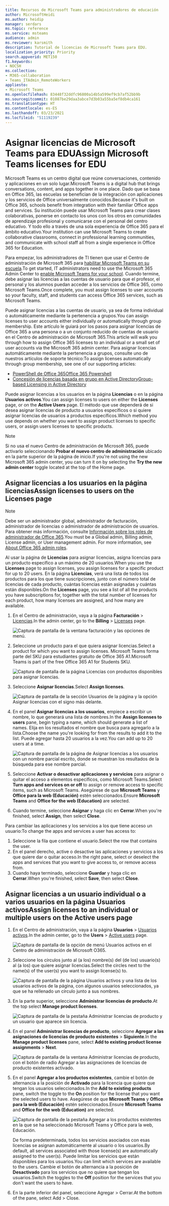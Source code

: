 ```yaml
---
title: Recursos de Microsoft Teams para administradores de educación
author: MicrosoftHeidi
ms.author: heidip
manager: serdars
ms.topic: reference
ms.service: msteams
audience: admin
ms.reviewer: karsmith
description: Tutorial de licencias de Microsoft Teams para EDU.
localization_priority: Priority
search.appverid: MET150
f1.keywords:
- NOCSH
ms.collection:
- M365-collaboration
- Teams_ITAdmin_RemoteWorkers
appliesto:
- Microsoft Teams
ms.openlocfilehash: 83448f32ddfc96800a14b5a599ef9cb7af52bb9b
ms.sourcegitcommit: 01087be29daa3abce7d3b03a55ba5ef8db4ca161
ms.translationtype: HT
ms.contentlocale: es-ES
ms.lasthandoff: 03/23/2021
ms.locfileid: "51119239"
---
```

# <a name="assign-microsoft-teams-licenses-for-edu"></a><span data-ttu-id="93b4b-103">Asignar licencias de Microsoft Teams para EDU</span><span class="sxs-lookup"><span data-stu-id="93b4b-103">Assign Microsoft Teams licenses for EDU</span></span>

<span data-ttu-id="93b4b-104">Microsoft Teams es un centro digital que reúne conversaciones, contenido y aplicaciones en un solo lugar.</span><span class="sxs-lookup"><span data-stu-id="93b4b-104">Microsoft Teams is a digital hub that brings conversations, content, and apps together in one place.</span></span> <span data-ttu-id="93b4b-105">Dado que se basa en Office 365, las escuelas se benefician de la integración con aplicaciones y los servicios de Office universalmente conocidos.</span><span class="sxs-lookup"><span data-stu-id="93b4b-105">Because it's built on Office 365, schools benefit from integration with their familiar Office apps and services.</span></span> <span data-ttu-id="93b4b-106">Su institución puede usar Microsoft Teams para crear clases colaborativas, ponerse en contacto los unos con los otros en comunidades de aprendizaje profesional y comunicarse con el personal del centro educativo. Y todo ello a través de una sola experiencia de Office 365 para el ámbito educativo.</span><span class="sxs-lookup"><span data-stu-id="93b4b-106">Your institution can use Microsoft Teams to create collaborative classrooms, connect in professional learning communities, and communicate with school staff all from a single experience in Office 365 for Education.</span></span>

<span data-ttu-id="93b4b-107">Para empezar, los administradores de TI tienen que usar el Centro de administración de Microsoft 365 para [habilitar Microsoft Teams en su escuela](/microsoft-365/education/intune-edu-trial/enable-microsoft-teams).</span><span class="sxs-lookup"><span data-stu-id="93b4b-107">To get started, IT administrators need to use the Microsoft 365 Admin Center to [enable Microsoft Teams for your school](/microsoft-365/education/intune-edu-trial/enable-microsoft-teams).</span></span>
<span data-ttu-id="93b4b-108">Cuando termine, debe asignar las licencias a las cuentas de usuario para que el profesor, el personal y los alumnos puedan acceder a los servicios de Office 365, como Microsoft Teams.</span><span class="sxs-lookup"><span data-stu-id="93b4b-108">Once complete, you must assign licenses to user accounts so your faculty, staff, and students can access Office 365 services, such as Microsoft Teams.</span></span>

<span data-ttu-id="93b4b-109">Puede asignar licencias a las cuentas de usuario, ya sea de forma individual o automáticamente mediante la pertenencia a grupos.</span><span class="sxs-lookup"><span data-stu-id="93b4b-109">You can assign licenses to user accounts either individually or automatically through group membership.</span></span> <span data-ttu-id="93b4b-110">Este artículo le guiará por los pasos para asignar licencias de Office 365 a una persona o a un conjunto reducido de cuentas de usuario en el Centro de administración de Microsoft 365.</span><span class="sxs-lookup"><span data-stu-id="93b4b-110">This article will walk you through how to assign Office 365 licenses to an individual or a small set of user accounts via the Microsoft 365 admin center.</span></span> <span data-ttu-id="93b4b-111">Para asignar licencias automáticamente mediante la pertenencia a grupos, consulte uno de nuestros artículos de soporte técnico:</span><span class="sxs-lookup"><span data-stu-id="93b4b-111">To assign licenses automatically through group membership, see one of our supporting articles:</span></span>

- [<span data-ttu-id="93b4b-112">PowerShell de Office 365</span><span class="sxs-lookup"><span data-stu-id="93b4b-112">Office 365 Powershell</span></span>](/office365/enterprise/powershell/assign-licenses-to-user-accounts-with-office-365-powershell)
- [<span data-ttu-id="93b4b-113">Concesión de licencias basada en grupo en Active Directory</span><span class="sxs-lookup"><span data-stu-id="93b4b-113">Group-based Licensing in Active Directory</span></span>](/azure/active-directory/users-groups-roles/licensing-groups-assign)

<span data-ttu-id="93b4b-114">Puede asignar licencias a los usuarios en la página **Licencias** o en la página **Usuarios activos**.</span><span class="sxs-lookup"><span data-stu-id="93b4b-114">You can assign licenses to users on either the **Licenses** page, or on the **Active Users** page.</span></span> <span data-ttu-id="93b4b-115">El método que use dependerá de si desea asignar licencias de producto a usuarios específicos o si quiere asignar licencias de usuarios a productos específicos.</span><span class="sxs-lookup"><span data-stu-id="93b4b-115">Which method you use depends on whether you want to assign product licenses to specific users, or assign users licenses to specific products.</span></span>

> [!NOTE]
> <span data-ttu-id="93b4b-116">Si no usa el nuevo Centro de administración de Microsoft 365, puede activarlo seleccionando **Probar el nuevo centro de administración** ubicado en la parte superior de la página de inicio.</span><span class="sxs-lookup"><span data-stu-id="93b4b-116">If you're not using the new Microsoft 365 admin center, you can turn it on by selecting the **Try the new admin center** toggle located at the top of the Home page.</span></span>

## <a name="assign-licenses-to-users-on-the-licenses-page"></a><span data-ttu-id="93b4b-117">Asignar licencias a los usuarios en la página licencias</span><span class="sxs-lookup"><span data-stu-id="93b4b-117">Assign licenses to users on the Licenses page</span></span>

> [!NOTE]
> <span data-ttu-id="93b4b-118">Debe ser un administrador global, administrador de facturación, administrador de licencias o administrador de administración de usuarios. Para obtener más información, consulte [Información sobre los roles de administrador de Office 365](/microsoft-365/admin/add-users/about-admin-roles).</span><span class="sxs-lookup"><span data-stu-id="93b4b-118">You must be a Global admin, Billing admin, License admin, or User management admin. For more information, see [About Office 365 admin roles](/microsoft-365/admin/add-users/about-admin-roles).</span></span>

<span data-ttu-id="93b4b-119">Al usar la página de **Licencias** para asignar licencias, asigna licencias para un producto específico a un máximo de 20 usuarios.</span><span class="sxs-lookup"><span data-stu-id="93b4b-119">When you use the **Licenses** page to assign licenses, you assign licenses for a specific product for up to 20 users.</span></span> <span data-ttu-id="93b4b-120">En la página **Licencias**, verá una lista de todos los productos para los que tiene suscripciones, junto con el número total de licencias de cada producto, cuántas licencias están asignadas y cuántas están disponibles.</span><span class="sxs-lookup"><span data-stu-id="93b4b-120">On the **Licenses** page, you see a list of all the products you have subscriptions for, together with the total number of licenses for each product, how many licenses are assigned, and how many are available.</span></span>

1. <span data-ttu-id="93b4b-121">En el Centro de administración, vaya a la página **Facturación** > [Licencias](https://go.microsoft.com/fwlink/p/?linkid=842264).</span><span class="sxs-lookup"><span data-stu-id="93b4b-121">In the admin center, go to the **Billing** > [Licenses](https://go.microsoft.com/fwlink/p/?linkid=842264) page.</span></span>

   ![Captura de pantalla de la ventana facturación y las opciones de menú.](media/EDU-Lic-Billing-License.png)
2. <span data-ttu-id="93b4b-123">Seleccione un producto para el que quiera asignar licencias.</span><span class="sxs-lookup"><span data-stu-id="93b4b-123">Select a product for which you want to assign licenses.</span></span> <span data-ttu-id="93b4b-124">Microsoft Teams forma parte del SKU para estudiantes gratuito de Office 365 A1.</span><span class="sxs-lookup"><span data-stu-id="93b4b-124">Microsoft Teams is part of the free Office 365 A1 for Students SKU.</span></span>

   ![Captura de pantalla de la página Licencias con productos disponibles para asignar licencias.](media/EDU-Lic-Licenses-Products.png)
3. <span data-ttu-id="93b4b-126">Seleccione **Asignar licencias**.</span><span class="sxs-lookup"><span data-stu-id="93b4b-126">Select **Assign licenses**.</span></span>

   ![Captura de pantalla de la sección Usuarios de la página y la opción Asignar licencias con el signo más delante.](media/EDU-Lic-Assign-Licenses.png)
4. <span data-ttu-id="93b4b-128">En el panel **Asignar licencias a los usuarios**, empiece a escribir un nombre, lo que generará una lista de nombres.</span><span class="sxs-lookup"><span data-stu-id="93b4b-128">In the **Assign licenses to users** pane, begin typing a name, which should generate a list of names.</span></span> <span data-ttu-id="93b4b-129">Elija en los resultados el nombre que busca para agregarlo a la lista.</span><span class="sxs-lookup"><span data-stu-id="93b4b-129">Choose the name you're looking for from the results to add it to the list.</span></span> <span data-ttu-id="93b4b-130">Puede agregar hasta 20 usuarios a la vez.</span><span class="sxs-lookup"><span data-stu-id="93b4b-130">You can add up to 20 users at a time.</span></span>

   ![Captura de pantalla de la página de Asignar licencias a los usuarios con un nombre parcial escrito, donde se muestran los resultados de la búsqueda para ese nombre parcial.](media/EDU-Lic-Assign-Licenses-Users.png)
5. <span data-ttu-id="93b4b-132">Seleccione **Activar o desactivar aplicaciones y servicios** para asignar o quitar el acceso a elementos específicos, como Microsoft Teams.</span><span class="sxs-lookup"><span data-stu-id="93b4b-132">Select **Turn apps and services on or off** to assign or remove access to specific items, such as Microsoft Teams.</span></span> <span data-ttu-id="93b4b-133">Asegúrese de que **Microsoft Teams** y **Office para la web (Educación)** estén seleccionados.</span><span class="sxs-lookup"><span data-stu-id="93b4b-133">Ensure **Microsoft Teams** and **Office for the web (Education)** are selected.</span></span>
6. <span data-ttu-id="93b4b-134">Cuando termine, seleccione **Asignar** y haga clic en **Cerrar**.</span><span class="sxs-lookup"><span data-stu-id="93b4b-134">When you're finished, select **Assign**, then select **Close**.</span></span>

<span data-ttu-id="93b4b-135">Para cambiar las aplicaciones y los servicios a los que tiene acceso un usuario:</span><span class="sxs-lookup"><span data-stu-id="93b4b-135">To change the apps and services a user has access to:</span></span>

1. <span data-ttu-id="93b4b-136">Seleccione la fila que contiene el usuario.</span><span class="sxs-lookup"><span data-stu-id="93b4b-136">Select the row that contains the user.</span></span>
1. <span data-ttu-id="93b4b-137">En el panel derecho, active o desactive las aplicaciones y servicios a los que quiere dar o quitar acceso.</span><span class="sxs-lookup"><span data-stu-id="93b4b-137">In the right pane, select or deselect the apps and services that you want to give access to, or remove access from.</span></span>
1. <span data-ttu-id="93b4b-138">Cuando haya terminado, seleccione **Guardar** y haga clic en **Cerrar**.</span><span class="sxs-lookup"><span data-stu-id="93b4b-138">When you're finished, select **Save**, then select **Close**.</span></span>

## <a name="assign-licenses-to-an-individual-or-multiple-users-on-the-active-users-page"></a><span data-ttu-id="93b4b-139">Asignar licencias a un usuario individual o a varios usuarios en la página Usuarios activos</span><span class="sxs-lookup"><span data-stu-id="93b4b-139">Assign licenses to an individual or multiple users on the Active users page</span></span>

1. <span data-ttu-id="93b4b-140">En el Centro de administración, vaya a la página **Usuarios**  >  [Usuarios activos](https://go.microsoft.com/fwlink/p/?linkid=834822).</span><span class="sxs-lookup"><span data-stu-id="93b4b-140">In the admin center, go to the **Users** > [Active users](https://go.microsoft.com/fwlink/p/?linkid=834822) page.</span></span>

   ![Captura de pantalla de la opción de menú Usuarios activos en el Centro de administración de Microsoft O365.](media/EDU-Lic-Active-Users.png)
2. <span data-ttu-id="93b4b-142">Seleccione los círculos junto al (a los) nombre(s) del (de los) usuario(s) al (a los) que quiere asignar licencias.</span><span class="sxs-lookup"><span data-stu-id="93b4b-142">Select the circles next to the name(s) of the user(s) you want to assign license(s) to.</span></span>

   ![Captura de pantalla de la página Usuarios activos y una lista de los usuarios activos de la página, con algunos usuarios seleccionados, ya que se ha rellenado un círculo junto a sus nombres.](media/EDU-Lic-Active-Users-List.png)
3. <span data-ttu-id="93b4b-144">En la parte superior, seleccione **Administrar licencias de producto**.</span><span class="sxs-lookup"><span data-stu-id="93b4b-144">At the top select **Manage product licenses**.</span></span>

   ![Captura de pantalla de la pestaña Administrar licencias de producto y un usuario que aparece sin licencia.](media/EDU-Lic-Manage-Product-Licenses.png)
4. <span data-ttu-id="93b4b-146">En el panel **Administrar licencias de producto**, seleccione **Agregar a las asignaciones de licencias de producto existentes**  >  **Siguiente**.</span><span class="sxs-lookup"><span data-stu-id="93b4b-146">In the **Manage product licenses** pane, select **Add to existing product license assignments** > **Next**.</span></span>

   ![Captura de pantalla de la ventana Administrar licencias de producto, con el botón de radio Agregar a las asignaciones de licencias de producto existentes activado.](media/EDU-Lic-Add-Existing-Product.png)
5. <span data-ttu-id="93b4b-148">En el panel **Agregar a los productos existentes**, cambie el botón de alternancia a la posición de **Activado** para la licencia que quiere que tengan los usuarios seleccionados.</span><span class="sxs-lookup"><span data-stu-id="93b4b-148">In the **Add to existing products** pane, switch the toggle to the **On** position for the license that you want the selected users to have.</span></span> <span data-ttu-id="93b4b-149">Asegúrese de que **Microsoft Teams** y **Office para la web (Educación)** estén seleccionados.</span><span class="sxs-lookup"><span data-stu-id="93b4b-149">Ensure **Microsoft Teams** and **Office for the web (Education)** are selected.</span></span>

   ![Captura de pantalla de la pestaña Agregar a los productos existentes en la que se ha seleccionado Microsoft Teams y Office para la web, Educación.](media/EDU-Lic-Add-Existing-Products.png)

   <span data-ttu-id="93b4b-151">De forma predeterminada, todos los servicios asociados con esas licencias se asignan automáticamente al usuario o los usuarios.</span><span class="sxs-lookup"><span data-stu-id="93b4b-151">By default, all services associated with those license(s) are automatically assigned to the user(s).</span></span> <span data-ttu-id="93b4b-152">Puede limitar los servicios que están disponibles para los usuarios.</span><span class="sxs-lookup"><span data-stu-id="93b4b-152">You can limit which services are available to the users.</span></span> <span data-ttu-id="93b4b-153">Cambie el botón de alternancia a la posición de **Desactivado** para los servicios que no quiere que tengan los usuarios.</span><span class="sxs-lookup"><span data-stu-id="93b4b-153">Switch the toggles to the **Off** position for the services that you don't want the users to have.</span></span>
6. <span data-ttu-id="93b4b-154">En la parte inferior del panel, seleccione Agregar > Cerrar.</span><span class="sxs-lookup"><span data-stu-id="93b4b-154">At the bottom of the pane, select Add > Close.</span></span>